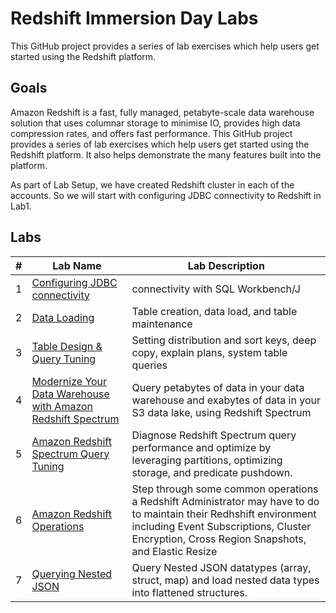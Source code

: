 # Redshift Immersion Day Labs
This GitHub project provides a series of lab exercises which help users get started using the Redshift platform.

## Goals
Amazon Redshift is a fast, fully managed, petabyte-scale data warehouse solution that uses columnar storage to minimise IO, provides high data compression rates, and offers fast performance. This GitHub project provides a series of lab exercises which help users get started using the Redshift platform.  It also helps demonstrate the many features built into the platform.

As part of Lab Setup, we have created Redshift cluster in each of the accounts. So we will start with configuring JDBC connectivity to Redshift in Lab1.

## Labs
|# |Lab Name |Lab Description |
|---- |---- | ----|
|1 |[Configuring JDBC connectivity](lab1-redshiftconnectivity/README.md) | connectivity with SQL Workbench/J |
|2 |[Data Loading](lab2/README.md) |Table creation, data load, and table maintenance |
|3 |[Table Design & Query Tuning](lab3/README.md) |Setting distribution and sort keys, deep copy, explain plans, system table queries |
|4 |[Modernize Your Data Warehouse with Amazon Redshift Spectrum](lab4/README.md) |Query petabytes of data in your data warehouse and exabytes of data in your S3 data lake, using Redshift Spectrum |
|5 |[Amazon Redshift Spectrum Query Tuning](lab5/README.md) | Diagnose Redshift Spectrum query performance and optimize by leveraging partitions, optimizing storage, and predicate pushdown.|
|6 | [Amazon Redshift Operations](lab6/README.md) | Step through some common operations a Redshift Administrator may have to do to maintain their Redhshift environment including Event Subscriptions, Cluster Encryption, Cross Region Snapshots, and Elastic Resize |
|7 | [Querying Nested JSON](lab7/README.md) | Query Nested JSON datatypes (array, struct, map) and load nested data types into flattened structures.|

